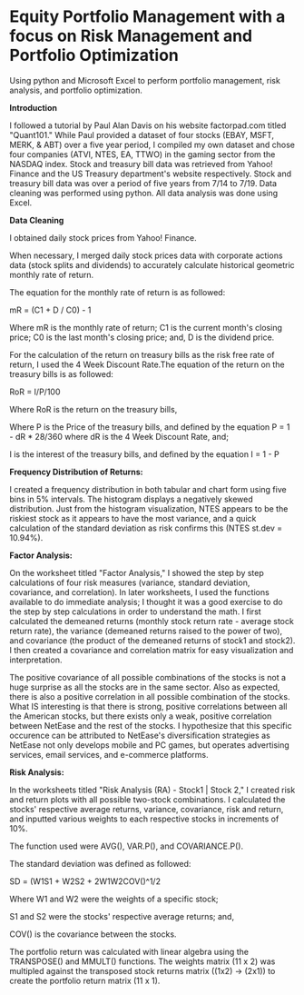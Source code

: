 # Equity Portfolio Management with a focus on Risk Management and Portfolio Optimization
Using python and Microsoft Excel to perform portfolio management, risk analysis, and portfolio optimization.


__Introduction__

I followed a tutorial by Paul Alan Davis on his website factorpad.com titled "Quant101."
While Paul provided a dataset of four stocks (EBAY, MSFT, MERK, & ABT) over a five year period, I compiled my own dataset and chose four companies (ATVI, NTES, EA, TTWO) in the gaming sector from the NASDAQ index.
Stock and treasury bill data was retrieved from Yahoo! Finance and the US Treasury department's website respectively. Stock and treasury bill data was over a period of five years from 7/14 to 7/19. Data cleaning was performed using python. All data analysis was done using Excel.

__Data Cleaning__

I obtained daily stock prices from Yahoo! Finance. 

When necessary, I merged daily stock prices data with corporate actions data (stock splits and dividends) to accurately calculate historical geometric monthly rate of return.

The equation for the monthly rate of return is as followed:


mR = (C1 + D / C0) - 1


Where mR is the monthly rate of return;
C1 is the current month's closing price;
C0 is the last month's closing price; and,
D is the dividend price.

For the calculation of the return on treasury bills as the risk free rate of return, I used the 4 Week Discount Rate.The equation of the return on the treasury bills is as followed:


RoR = I/P/100


Where RoR is the return on the treasury bills,

Where P is the Price of the treasury bills, and defined by the equation P = 1 - dR * 28/360 where dR is the 4 Week Discount Rate, and;

I is the interest of the treasury bills, and defined by the equation I = 1 - P

__Frequency Distribution of Returns:__


I created a frequency distribution in both tabular and chart form using five bins in 5% intervals. The histogram displays a negatively skewed distribution. Just from the histogram visualization, NTES appears to be the riskiest stock as it appears to have the most variance, and a quick calculation of the standard deviation as risk confirms this (NTES st.dev = 10.94%).


__Factor Analysis:__


On the worksheet titled "Factor Analysis," I showed the step by step calculations of four risk measures (variance, standard deviation, covariance, and correlation). In later worksheets, I used the functions available to do immediate analysis; I thought it was a good exercise to do the step by step calculations in order to understand the math.
I first calculated the demeaned returns (monthly stock return rate - average stock return rate), the variance (demeaned returns raised to the power of two), and covariance (the product of the demeaned returns of stock1 and stock2). I then created a covariance and correlation matrix for easy visualization and interpretation.

The positive covariance of all possible combinations of the stocks is not a huge surprise as all the stocks are in the same sector. Also as expected, there is also a positive correlation in all possible combination of the stocks. What IS interesting is that there is strong, positive correlations between all the American stocks, but there exists only a weak, positive correlation between NetEase and the rest of the stocks. I hypothesize that this specific occurence can be attributed to NetEase's diversification strategies as NetEase not only develops mobile and PC games, but operates advertising services, email services, and e-commerce platforms.

__Risk Analysis:__


In the worksheets titled "Risk Analysis (RA) - Stock1 | Stock 2," I created risk and return plots with all possible two-stock combinations. 
I calculated the stocks' respective average returns, variance, covariance, risk and return, and inputted various weights to each respective stocks in increments of 10%. 

The function used were AVG(), VAR.P(), and COVARIANCE.P(). 

The standard deviation was defined as followed:

SD = (W1S1 + W2S2 + 2W1W2COV()^1/2

Where W1 and W2 were the weights of a specific stock;

S1 and S2 were the stocks' respective average returns; and,

COV() is the covariance between the stocks.

The portfolio return was calculated with linear algebra using the TRANSPOSE() and MMULT() functions. The weights matrix (11 x 2) was multipled against the transposed stock returns matrix ((1x2) -> (2x1)) to create the portfolio return matrix (11 x 1).
